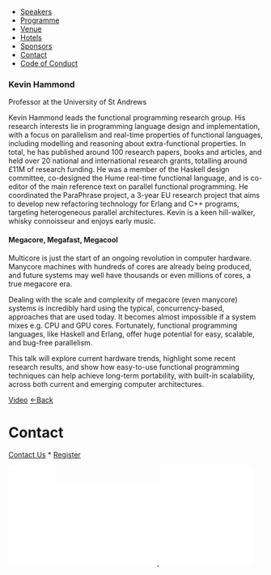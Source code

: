 *   [Speakers](/lambdadays2015/#speakers)
*   [Programme](/lambdadays2015/#programme)
*   [Venue](/lambdadays2015/#venue)
*   [Hotels](/lambdadays2015/#hotels)
*   [Sponsors](/lambdadays2015/#sponsors)
*   [Contact](/lambdadays2015/#contact)
*   [Code of Conduct](/lambdadays2015/about#code-of-conduct)

  

### Kevin Hammond

Professor at the University of St Andrews  

Kevin Hammond leads the functional programming research group. His research interests lie in programming language design and implementation, with a focus on parallelism and real-time properties of functional languages, including modelling and reasoning about extra-functional properties. In total, he has published around 100 research papers, books and articles, and held over 20 national and international research grants, totalling around £11M of research funding. He was a member of the Haskell design committee, co-designed the Hume real-time functional language, and is co-editor of the main reference text on parallel functional programming. He coordinated the ParaPhrase project, a 3-year EU research project that aims to develop new refactoring technology for Erlang and C++ programs, targeting heterogeneous parallel architectures. Kevin is a keen hill-walker, whisky connoisseur and enjoys early music.

#### Megacore, Megafast, Megacool

Multicore is just the start of an ongoing revolution in computer hardware. Manycore machines with hundreds of cores are already being produced, and future systems may well have thousands or even millions of cores, a true megacore era.  
  
Dealing with the scale and complexity of megacore (even manycore) systems is incredibly hard using the typical, concurrency-based, approaches that are used today. It becomes almost impossible if a system mixes e.g. CPU and GPU cores. Fortunately, functional programming languages, like Haskell and Erlang, offer huge potential for easy, scalable, and bug-free parallelism.  
  
This talk will explore current hardware trends, highlight some recent research results, and show how easy-to-use functional programming techniques can help achieve long-term portability, with built-in scalability, across both current and emerging computer architectures.

  
[Video](https://vimeo.com/123288221) [←Back](/lambdadays2015)

# Contact

[Contact Us](https://www.lambdadays.org/lambdadays2020/#contact) \* [Register](https://www.lambdadays.org/lambdadays2020/#register)

 [![facebook icon](/static/upload/media/1407736708498708fb_glowna.png)](https://www.facebook.com/events/624296757687805/?context=create&source=49) [ ![twitter icon](/static/upload/media/1407736735506811tw_glowna.png) ](https://twitter.com/LambdaDays) [![lanyrd icon](/static/upload/media/1407736760562017l_glowna.png)](http://lanyrd.com/2015/lambdadays/) 
